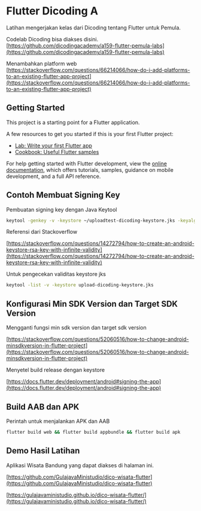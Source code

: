 # Flutter Dicoding A

Latihan mengerjakan kelas dari Dicoding tentang Flutter untuk Pemula.

Codelab Dicoding bisa diakses disini.
[https://github.com/dicodingacademy/a159-flutter-pemula-labs](https://github.com/dicodingacademy/a159-flutter-pemula-labs)

Menambahkan platform web
[https://stackoverflow.com/questions/66214066/how-do-i-add-platforms-to-an-existing-flutter-app-project](https://stackoverflow.com/questions/66214066/how-do-i-add-platforms-to-an-existing-flutter-app-project)

## Getting Started

This project is a starting point for a Flutter application.

A few resources to get you started if this is your first Flutter project:

- [Lab: Write your first Flutter app](https://docs.flutter.dev/get-started/codelab)
- [Cookbook: Useful Flutter samples](https://docs.flutter.dev/cookbook)

For help getting started with Flutter development, view the
[online documentation](https://docs.flutter.dev/), which offers tutorials,
samples, guidance on mobile development, and a full API reference.

## Contoh Membuat Signing Key

Pembuatan signing key dengan Java Keytool

```sh
keytool -genkey -v -keystore ~/uploadtest-dicoding-keystore.jks -keyalg RSA -keysize 2048 -validity 70000 -alias dico_upload_testing
```

Referensi dari Stackoverflow

[https://stackoverflow.com/questions/14272794/how-to-create-an-android-keystore-rsa-key-with-infinite-validity](https://stackoverflow.com/questions/14272794/how-to-create-an-android-keystore-rsa-key-with-infinite-validity)

Untuk pengecekan validitas keystore jks

```sh
keytool -list -v -keystore upload-dicoding-keystore.jks
```

## Konfigurasi Min SDK Version dan Target SDK Version

Mengganti fungsi min sdk version dan target sdk version

[https://stackoverflow.com/questions/52060516/how-to-change-android-minsdkversion-in-flutter-project](https://stackoverflow.com/questions/52060516/how-to-change-android-minsdkversion-in-flutter-project)

Menyetel build release dengan keystore

[https://docs.flutter.dev/deployment/android#signing-the-app](https://docs.flutter.dev/deployment/android#signing-the-app)

## Build AAB dan APK

Perintah untuk menjalankan APK dan AAB

```sh
flutter build web && flutter build appbundle && flutter build apk
```

## Demo Hasil Latihan

Aplikasi Wisata Bandung yang dapat diakses di halaman ini.

[https://github.com/GulajavaMinistudio/dico-wisata-flutter](https://github.com/GulajavaMinistudio/dico-wisata-flutter)

[https://gulajavaministudio.github.io/dico-wisata-flutter/](https://gulajavaministudio.github.io/dico-wisata-flutter/)
